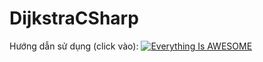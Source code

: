 # DijkstraCSharp
Hướng dẫn sử dụng (click vào):
[![Everything Is AWESOME](https://i.imgur.com/vpQ29sY.png)](https://youtu.be/StTqXEQ2l-Y?t=35s "Everything Is AWESOME")